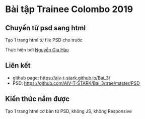 # Bài tập Trainee Colombo 2019

## Chuyển từ psd sang html

Tạo 1 trang html từ file PSD cho trước

Thực hiện bởi [Nguyễn Gia Hào](https://github.com/AIV-T-STARK)

## Liên kết
- github page: https://aiv-t-stark.github.io/Bai_3/
- PSD: https://github.com/AIV-T-STARK/Bai_3/tree/master/PSD

## Kiến thức nắm được

Tạo 1 trang html cơ bản từ PSD, không JS, không Responsive